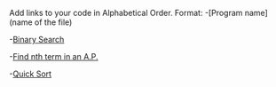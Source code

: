 Add links to your code in Alphabetical Order.
Format:
-[Program name](name of the file)

-[Binary Search](Binary_Search.c)

-[Find nth term in an A.P.](AP.c)

-[Quick Sort](Quick_Sort.c)


